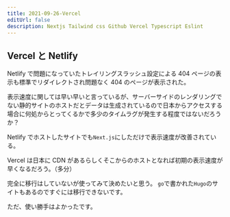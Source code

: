 ```yaml
---
title: 2021-09-26-Vercel
editUrl: false
description: Nextjs Tailwind css Github Vercel Typescript Eslint
---
```


## Vercel と Netlify

Netlify で問題になっていたトレイリングスラッシュ設定による 404 ページの表示も標準でリダイレクトされ問題なく 404 のページが表示された。

表示速度に関しては早い早いと言っているが、サーバーサイドのレンダリングでない静的サイトのホストだとデータは生成されているので日本からアクセスする場合に何処からとってくるかで多少のタイムラグが発生する程度ではないだろうか？

Netlify でホストしたサイトでも`Next.js`にしただけで表示速度が改善されている。

Vercel は日本に CDN があるらしくそこからのホストとなれば初期の表示速度が早くなるだろう。（多分）

完全に移行はしていないが使ってみて決めたいと思う。
`go`で書かれた`Hugo`のサイトもあるのですぐには移行できないです。

ただ、使い勝手はよかったです。
